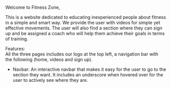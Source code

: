 Welcome to Fitness Zone,

This is a website dedicated to educating inexperienced people about fitness in a simple and smart way. We provide the user with videos for simple yet effective movements. The user will also find a section where they can sign up and be assigned a coach who will help them achieve their goals in terms of training.

Features:
<br>
All the three pages includes our logo at the top left, a navigation bar with the following (home, videos and sign up). 
* Navbar:
An interactive navbar that makes it easy for the user to go to the section they want. It includes an underscore when hovered over for the user to actively see where they are.

